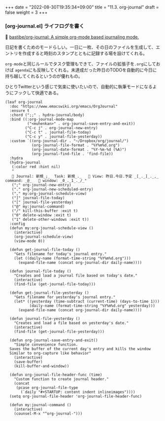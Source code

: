 +++
date = "2022-08-30T19:35:34+09:00"
title = "11.3. org-journal"
draft = false
weight = 3
+++
### [org-journal.el] ライフログを書く
🔗 [bastibe/org-journal: A simple org-mode based journaling mode.](https://github.com/bastibe/org-journal) 

日記を書くためのモードらしい。一日に一枚、その日のファイルを生成して、エントリを作成すると時刻のスタンプとともに記録する場を設けてくれる。

`org-mode`と同じルールでタスク管理もできて、ファイルの拡張子を`.org`にしておけば `agenda`にも反映してくれる。未達成だった昨日のTODOを自動的に今日に持ち越してくれるというのが優れもの。

ひとりTwitterという感じで気楽に使いたいので、自動的に執筆モードになるようにフックして快適である。
```elisp
(leaf org-journal
  :doc "https://www.emacswiki.org/emacs/OrgJournal"
  :ensure t
  :chord (";;" . hydra-journal/body)
  :bind ((:org-journal-mode-map
		  ("<muhenkan>" . org-journal-save-entry-and-exit))
		 ("C-c j" . org-journal-new-entry)
		 ("C-c t" . journal-file-today)
		 ("C-c y" . journal-file-yesterday))
  :custom `((org-journal-dir . "~/Dropbox/org/journal/")
			(org-journal-file-format . "%Y%m%d.org")
			(org-journal-date-format . "%Y-%m-%d (%A)")
			(org-journal-find-file . 'find-file))
  :hydra
  (hydra-journal
   (:color red :hint nil)
   "
    Journal: 新規_;_  Task: 新規_._    View: 昨日.今日.予定 _[_._]_._,_  command: _@_    window: _0_._1_._/_"
   (";" org-journal-new-entry)
   ("." org-journal-new-scheduled-entry)
   ("," my:org-journal-schedule-view)
   ("]" journal-file-today)
   ("[" journal-file-yesterday)
   ("@" my:journal-command)
   ("/" kill-this-buffer :exit t)
   ("0" delete-window :exit t)
   ("1" delete-other-windows :exit t))
  :config
  (defun my:org-journal-schedule-view ()
	(interactive)
	(org-journal-schedule-view)
	(view-mode 0))

  (defun get-journal-file-today ()
    "Gets filename for today's journal entry."
    (let ((daily-name (format-time-string "%Y%m%d.org")))
      (expand-file-name (concat org-journal-dir daily-name))))

  (defun journal-file-today ()
	"Creates and load a journal file based on today's date."
	(interactive)
	(find-file (get-journal-file-today)))

  (defun get-journal-file-yesterday ()
	"Gets filename for yesterday's journal entry."
	(let* ((yesterday (time-subtract (current-time) (days-to-time 1)))
           (daily-name (format-time-string "%Y%m%d.org" yesterday)))
      (expand-file-name (concat org-journal-dir daily-name))))

  (defun journal-file-yesterday ()
	"Creates and load a file based on yesterday's date."
	(interactive)
	(find-file (get-journal-file-yesterday)))

  (defun org-journal-save-entry-and-exit()
	"Simple convenience function.
  Saves the buffer of the current day's entry and kills the window
  Similar to org-capture like behavior"
	(interactive)
	(save-buffer)
	(kill-buffer-and-window))

  (defun org-journal-file-header-func (time)
	"Custom function to create journal header."
	(concat
	 (pcase org-journal-file-type
       (`daily "#+STARTUP: content indent inlineimages"))))
  (setq org-journal-file-header 'org-journal-file-header-func)

  (defun my:journal-command ()
	(interactive)
	(counsel-M-x "^org-journal-")))
```
